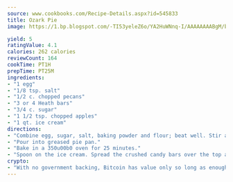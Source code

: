 ```yaml
---
source: www.cookbooks.com/Recipe-Details.aspx?id=545833
title: Ozark Pie
image: https://1.bp.blogspot.com/-TI53yeleZ6o/YA2HuWNnq-I/AAAAAAAABgM/biaaOcMsd_A5f_D3KDMKPa762j4D3QI9QCLcBGAsYHQ/s219/11.png

yield: 5
ratingValue: 4.1
calories: 262 calories
reviewCount: 164
cookTime: PT1H
prepTime: PT25M
ingredients:
- "1 egg"
- "1/8 tsp. salt"
- "1/2 c. chopped pecans"
- "3 or 4 Heath bars"
- "3/4 c. sugar"
- "1 1/2 tsp. chopped apples"
- "1 qt. ice cream"
directions:
- "Combine egg, sugar, salt, baking powder and flour; beat well. Stir apples and nuts into beaten mixture."
- "Pour into greased pie pan."
- "Bake in a 350u00b0 oven for 25 minutes."
- "Spoon on the ice cream. Spread the crushed candy bars over the top and freeze."
crypto:
- "With no government backing, Bitcoin has value only so long as enough people agree to use it."
---
```

